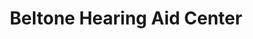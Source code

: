---
title: "Beltone Hearing Aid Center"
url: /oklahoma-city/beltone-hearing-aid-center/
shop: Hörgeräte
---